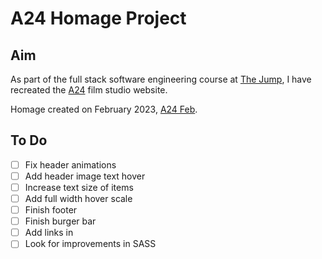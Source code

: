 # A24 Homage Project

## Aim

As part of the full stack software engineering course at [The Jump](https://www.thejump.tech/), I have recreated the [A24](https://a24films.com/) film studio website.

Homage created on February 2023, [A24 Feb](https://web.archive.org/web/20230205011801/https://a24films.com/).

## To Do

- [ ] Fix header animations
- [ ] Add header image text hover
- [ ] Increase text size of items
- [ ] Add full width hover scale
- [ ] Finish footer
- [ ] Finish burger bar
- [ ] Add links in
- [ ] Look for improvements in SASS
